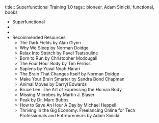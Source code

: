 title:: Superfunctional Training 1.0
tags:: bioneer, Adam Sinicki, functional, books

- Superfunctional
-
-
- Recommended Resources
	- The Dark Fields by Alan Glynn
	- Why We Sleep by Norman Doidge
	- Relax Into Stretch by Pavel Tsatsouline
	- Born to Run by Christopher Mcdougall
	- The Four Hour Body by Tim Ferriss
	- Sapiens by Yuval Noah Harari
	- The Brain That Changes Itself by Norman Doidge
	- Make Your Brain Smarter by Sandra Bond Chapman
	- Animal Moves by Darryl Edwards
	- Bruce Lee: The Art of Expressing the Human Body
	- Missing Microbes by Martin J. Blaser
	- Peak by Dr. Marc Bubbs
	- How to Save An Hour A Day by Michael Heppell
	- Thriving in the Gig Economy: Freelancing Online for Tech Professionals and Entrepreneurs by Adam Sinicki